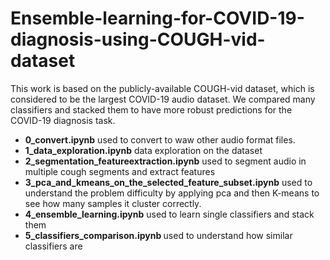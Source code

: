 # Ensemble-learning-for-COVID-19-diagnosis-using-COUGH-vid-dataset

This work is based on the publicly-available COUGH-vid dataset, which is considered to be the largest COVID-19 audio dataset.
We compared many classifiers and stacked them to have more robust predictions for the COVID-19 diagnosis task.

<ul>

<li>
  <b>0_convert.ipynb</b> used to convert to waw other audio format files.
</li>
  
<li>
  <b>1_data_exploration.ipynb</b> data exploration on the dataset
</li>

<li>
  <b>2_segmentation_featureextraction.ipynb</b> used to segment audio in multiple cough segments and extract features
</li>

<li>
  <b>3_pca_and_kmeans_on_the_selected_feature_subset.ipynb</b> used to understand the problem difficulty by applying pca and then K-means to see how many samples it cluster correctly.
</li>

<li>
  <b>4_ensemble_learning.ipynb</b> used to learn single classifiers and stack them
</li>

<li>
  <b>5_classifiers_comparison.ipynb </b> used to understand how similar classifiers are
</li>

  
</ul>
